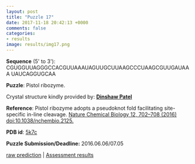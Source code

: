 ```yaml
---
layout: post
title: "Puzzle 17"
date: 2017-11-18 20:42:13 +0000
comments: false
categories: 
- results
image: results/img17.png
---
```

**Sequence** (5' to 3'): 
CGUGGUUAGGGCCACGUUAAAUAGUUGCUUAAGCCCUAAGCGUUGAUAAA
UAUCAGGUGCAA 

**Puzzle**:
Pistol ribozyme. 

Crystal structure kindly provided by: [**Dinshaw Patel**](https://www.mskcc.org/research-areas/labs/dinshaw-patel)

**Reference**:
Pistol ribozyme adopts a pseudoknot fold facilitating site-specific in-line cleavage. [Nature Chemical Biology 12, 702–708 (2016) doi:10.1038/nchembio.2125.](http://www.nature.com/nchembio/journal/v12/n9/full/nchembio.2125.html)

**PDB id**: [5k7c](http://www.rcsb.org/pdb/explore/explore.do?structureId=5k7c)

**Puzzle Submission/Deadline:** 2016.06.06/07.05

[raw prediction](https://github.com/rnapuzzles/rnapuzzles.github.io/tree/master/data/PZ17/pdb)    &#124;   [Assessment results](/table/2000/01/01/PZ17-3d/)

